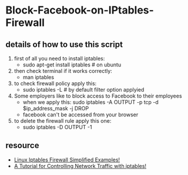 # Block-Facebook-on-IPtables-Firewall

## details of how to use this script
1. first of all you need to install iptables:
    - sudo apt-get install iptables # on ubuntu
2. then check terminal if it works correctly:
    - man iptables
3. to check firewall policy apply this:
    - sudo iptables -L # by default filter option applyied
4. Some employers like to block access to Facebook to their employees
    - when we apply this: sudo iptables -A OUTPUT -p tcp -d $ip_address_mask -j DROP
    - facebook can't be accessed from your browser
5. to delete the firewall rule apply this one:
    - sudo iptables -D OUTPUT -1 


## resource
* [Linux Iptables Firewall Simplified Examples!](https://likegeeks.com/linux-iptables-firewall-examples/)
* [A Tutorial for Controlling Network Traffic with iptables!](https://www.linode.com/docs/security/firewalls/control-network-traffic-with-iptables/)